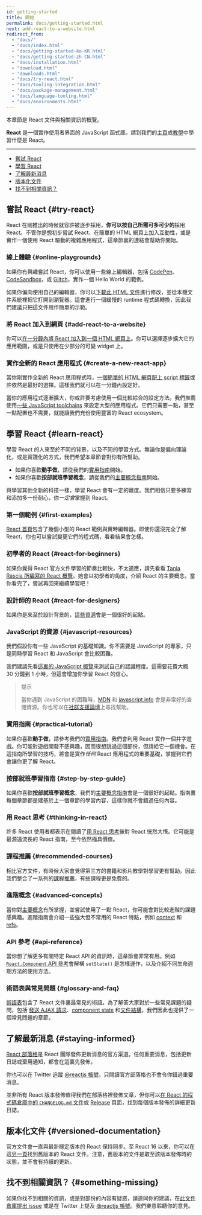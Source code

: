 ```yaml
---
id: getting-started
title: 開始
permalink: docs/getting-started.html
next: add-react-to-a-website.html
redirect_from:
  - "docs/"
  - "docs/index.html"
  - "docs/getting-started-ko-KR.html"
  - "docs/getting-started-zh-CN.html"
  - "docs/installation.html"
  - "download.html"
  - "downloads.html"
  - "docs/try-react.html"
  - "docs/tooling-integration.html"
  - "docs/package-management.html"
  - "docs/language-tooling.html"
  - "docs/environments.html"
---
```


本章節是 React 文件與相關資訊的概覽。

**React** 是一個實作使用者界面的 JavaScript 函式庫。請到我們的[主頁](/)或[教學](/tutorial/tutorial.html)中學習什麼是 React。

---

- [嘗試 React](#try-react)
- [學習 React](#learn-react)
- [了解最新消息](#staying-informed)
- [版本化文件](#versioned-documentation)
- [找不到相關資訊？](#something-missing)

## 嘗試 React {#try-react}

React 在剛推出的時候就容許被逐步採用，**你可以按自己所需可多可少的**採用 React。不管你是想初步嘗試 React、在簡單的 HTML 網頁上加入互動性，或是實作一個使用 React 驅動的複雜應用程式，這章節裏的連結會幫助你開始。

### 線上體驗 {#online-playgrounds}

如果你有興趣嘗試 React，你可以使用一些線上編輯器，包括 [CodePen](codepen://hello-world)、[CodeSandbox](https://codesandbox.io/s/new)，或 [Glitch](https://glitch.com/edit/#!/remix/starter-react-template)，實作一個 Hello World 的範例。

如果你偏向使用自己的編輯器，你可以[下載此 HTML 文件](https://raw.githubusercontent.com/reactjs/reactjs.org/master/static/html/single-file-example.html)進行修改，並從本機文件系統裡把它打開到瀏覽器。這會進行一個緩慢的 runtime 程式碼轉換，因此我們建議只把這文件用作簡單的示範。

### 將 React 加入到網頁 {#add-react-to-a-website}

你可以[在一分鐘內將 React 加入到一個 HTML 網頁上](/docs/add-react-to-a-website.html)。你可以選擇逐步擴大它的應用範圍，或是只使用在少部分的可變 widget 上。

### 實作全新的 React 應用程式 {#create-a-new-react-app}

當你剛實作全新的 React 應用程式時，[一個簡單的 HTML 網頁配上 script 標籤](/docs/add-react-to-a-website.html)或許依然是最好的選擇。這樣我們就可以在一分鐘內設定好。

當你的應用程式逐漸擴大，你或許要考慮使用一個比較綜合的設定方法。我們推薦使用[一些 JavaScript toolchains](/docs/create-a-new-react-app.html) 來設定大型的應用程式。它們只需要一點，甚至一點配置也不需要，就能讓我們充份使用豐富的 React ecosystem。

## 學習 React {#learn-react}

學習 React 的人來至於不同的背景，以及不同的學習方式。無論你是偏向理論化，或是實踐化的方式，我們希望本章節會對你有所幫助。

* 如果你喜歡**動手做**，請從我們的[實用指南](/tutorial/tutorial.html)開始。
* 如果你喜歡**按部就班學習概念**，請從我們的[主要概念指南](/docs/hello-world.html)開始。

與學習其他全新的科技一樣，學習 React 會有一定的難度。我們相信只要多練習和添加多一份耐心，你*一定會*掌握到 React。

### 第一個範例 {#first-examples}

[React 首頁](/)包含了幾個小型的 React 範例與實時編輯器。即使你還沒完全了解 React，你也可以嘗試變更它們的程式碼，看看結果會怎樣。

### 初學者的 React {#react-for-beginners}

如果你覺得 React 官方文件學習的節奏比較快，不太適應，請先看看 [Tania Rascia 所編寫的 React 概覽](https://www.taniarascia.com/getting-started-with-react/)。她會以初學者的角度，介紹 React 的主要概念。當你看完了，嘗試再回來繼續學習吧！

### 設計師的 React {#react-for-designers}

如果你是來至於設計背景的，[這些資源](https://reactfordesigners.com/)會是一個很好的起點。

### JavaScript 的資源 {#javascript-resources}

我們假設你有一些 JavaScript 的基礎知識。你不需要是 JavaScript 的專家，只是同時學習 React 和 JavaScript 會比較困難。

我們建議先看[這裏的 JavaScript 概覽](https://developer.mozilla.org/zh-TW/docs/Web/JavaScript/A_re-introduction_to_JavaScript)來測試自己的認識程度。這需要花費大概 30 分鐘到 1 小時，但這會增加你學習 React 的信心。

>提示
>
>當你遇到 JavaScript 的困難時，[MDN](https://developer.mozilla.org/en-US/docs/Web/JavaScript) 和 [javascript.info](https://javascript.info/) 會是非常好的查閱資源。你也可以在[社群支援論壇](/community/support.html)上尋找幫助。

### 實用指南 {#practical-tutorial}

如果你喜歡**動手做**，請參考我們的[實用指南](/tutorial/tutorial.html)。我們會利用 React 實作一個井字遊戲。你可能對遊戲開發不感興趣，因而很想跳過這個部份，但請給它一個機會。在這指南所學習的技巧，將會是實作*任何* React 應用程式的重要基礎，掌握到它們會讓你更了解 React。

### 按部就班學習指南 {#step-by-step-guide}

如果你喜歡**按部就班學習概念**，我們的[主要概念指南](/docs/hello-world.html)會是一個很好的起點。指南裏每個章節都是建基於上一個章節的學習內容，這樣你就不會錯過任何內容。

### 用 React 思考 {#thinking-in-react}

許多 React 使用者都表示在閱讀了[用 React 思考](/docs/thinking-in-react.html)後對 React 恍然大悟。它可能是最源遠流長的 React 指南，至今依然極具價值。

### 課程推薦 {#recommended-courses}

相比官方文件，有時候大家會覺得第三方的書籍和影片教學對學習更有幫助。因此我們整合了一系列的[課程推薦](/community/courses.html)，有些課程更是免費的。

### 進階概念 {#advanced-concepts}

當你對[主要概念](#main-concepts)有所掌握，並嘗試使用了一點 React，你可能會對比較進階的課題感興趣。進階指南會介紹一些強大但不常用的 React 特點，例如 [context](/docs/context.html) 和 [refs](/docs/refs-and-the-dom.html)。

### API 參考 {#api-reference}

當你想了解更多有關特定 React API 的資訊時，這章節會非常有用。例如 [`React.Component` API 參考](/docs/react-component.html)會解構 `setState()` 是怎樣運作，以及介紹不同生命週期方法的使用方法。

### 術語表與常見問題 {#glossary-and-faq}

[術語表](/docs/glossary.html)包含了 React 文件裏最常見的術語。為了解答大家對於一些常見課題的疑問，包括 [發送 AJAX 請求](/docs/faq-ajax.html)、[component state](/docs/faq-state.html) 和[文件結構](/docs/faq-structure.html)，我們因此也提供了一個常見問題的章節。

## 了解最新消息 {#staying-informed}

[React 部落格](/blog/)是 React 團隊發佈更新消息的官方渠道。任何重要消息，包括更新日誌或棄用通知，都會在這裏先發佈。

你也可以在 Twitter 追蹤 [@reactjs 帳號](https://twitter.com/reactjs)，只閱讀官方部落格也不會令你錯過重要消息。

並非所有 React 版本發佈值得我們在部落格裡發佈文章，但你可以[在 React 的程式碼倉庫中的 `CHANGELOG.md` 文件](https://github.com/facebook/react/blob/master/CHANGELOG.md)或 [Release](https://github.com/facebook/react/releases) 頁面，找到每個版本發佈的詳細更新日誌。

## 版本化文件 {#versioned-documentation}

官方文件會一直與最新穩定版本的 React 保持同步。至 React 16 以來，你可以在這[另一頁](/versions)找到舊版本的 React 文件。注意，舊版本的文件是取至該版本發佈時的狀態，並不會有持續的更新。

## 找不到相關資訊？ {#something-missing}

如果你找不到相關的資訊，或是對部份的內容有疑惑，請連同你的建議，在[此文件倉庫提出 issue](https://github.com/reactjs/reactjs.org/issues/new) 或是在 Twitter 上提及 [@reactjs 帳號](https://twitter.com/reactjs)。我們樂意聆聽你的意見。
